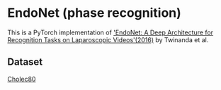 # EndoNet (phase recognition)

This is a PyTorch implementation of ['EndoNet: A Deep Architecture for Recognition Tasks on Laparoscopic Videos'(2016)](https://arxiv.org/abs/1602.03012) by Twinanda et al.

## Dataset
[Cholec80](http://camma.u-strasbg.fr/datasets) 
